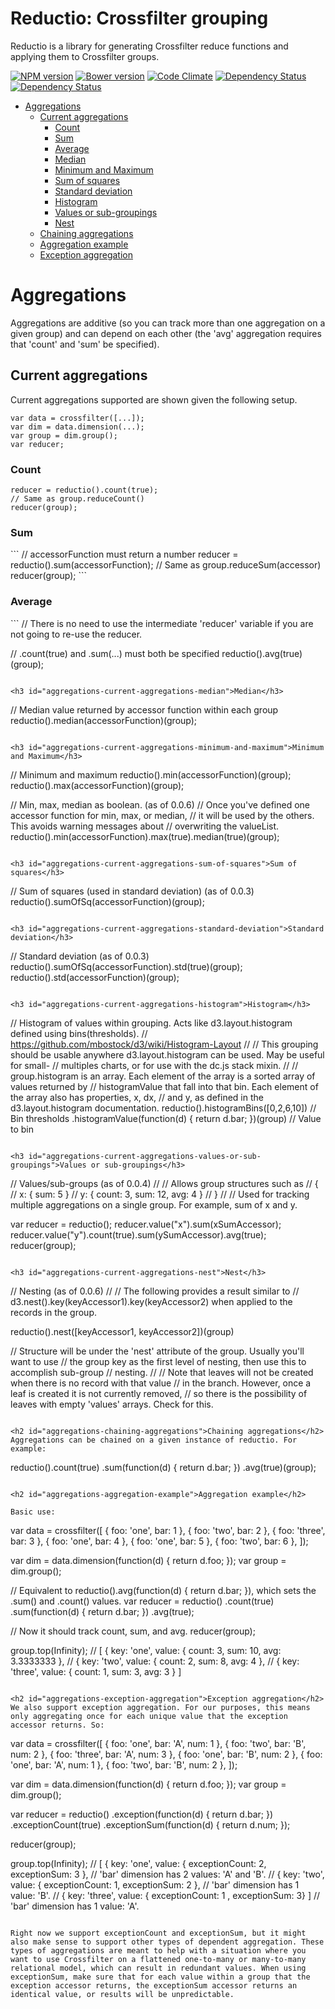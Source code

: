 Reductio: Crossfilter grouping
========

Reductio is a library for generating Crossfilter reduce functions and applying them to Crossfilter groups. 

[![NPM version](http://img.shields.io/npm/v/reductio.svg?style=flat)](https://www.npmjs.org/package/reductio)
[![Bower version](http://img.shields.io/bower/v/reductio.svg?style=flat)](http://bower.io/search/?q=reductio)
[![Code Climate](https://codeclimate.com/github/esjewett/reductio/badges/gpa.svg)](https://codeclimate.com/github/esjewett/reductio)
[![Dependency Status](https://david-dm.org/esjewett/reductio.svg?style=flat)](https://david-dm.org/esjewett/reductio)
[![Dependency Status](https://david-dm.org/esjewett/reductio/dev-status.svg?style=flat)](https://david-dm.org/esjewett/reductio#info=devDependencies)

* [Aggregations](#aggregations)
    * [Current aggregations](#aggregations-current-aggregations)
        * [Count](#aggregations-current-aggregations-count)
        * [Sum](#aggregations-current-aggregations-sum)
        * [Average](#aggregations-current-aggregations-average)
        * [Median](#aggregations-current-aggregations-median)
        * [Minimum and Maximum](#aggregations-current-aggregations-minimum-and-maximum)
        * [Sum of squares](#aggregations-current-aggregations-sum-of-squares)
        * [Standard deviation](#aggregations-current-aggregations-standard-deviation)
        * [Histogram](#aggregations-current-aggregations-histogram)
        * [Values or sub-groupings](#aggregations-current-aggregations-values-or-sub-groupings)
        * [Nest](#aggregations-current-aggregations-nest)
    * [Chaining aggregations](#aggregations-chaining-aggregations)
    * [Aggregation example](#aggregations-aggregation-example)
    * [Exception aggregation](#aggregations-exception-aggregation)


<h1 id="aggregations">Aggregations</h1>

Aggregations are additive (so you can track more than one aggregation on a given group) and can depend on each other (the 'avg' aggregation requires that 'count' and 'sum' be specified).

<h2 id="aggregations-current-aggregations">Current aggregations</h2>
Current aggregations supported are shown given the following setup.

```
var data = crossfilter([...]);
var dim = data.dimension(...);
var group = dim.group();
var reducer;
```

<h3 id="aggregations-current-aggregations-count">Count</h3>

```
reducer = reductio().count(true);
// Same as group.reduceCount()
reducer(group);
```

<h3 id="aggregations-current-aggregations-sum">Sum</h3>
```
// accessorFunction must return a number
reducer = reductio().sum(accessorFunction);
// Same as group.reduceSum(accessor)
reducer(group);
```

<h3 id="aggregations-current-aggregations-average">Average</h3>
```
// There is no need to use the intermediate 'reducer' variable if you are not going to re-use the reducer.

// .count(true) and .sum(...) must both be specified
reductio().avg(true)(group);
```

<h3 id="aggregations-current-aggregations-median">Median</h3>
```
// Median value returned by accessor function within each group 
reductio().median(accessorFunction)(group);
```

<h3 id="aggregations-current-aggregations-minimum-and-maximum">Minimum and Maximum</h3>
```
// Minimum and maximum
reductio().min(accessorFunction)(group);
reductio().max(accessorFunction)(group);

// Min, max, median as boolean. (as of 0.0.6)
// Once you've defined one accessor function for min, max, or median,
// it will be used by the others. This avoids warning messages about
// overwriting the valueList.
reductio().min(accessorFunction).max(true).median(true)(group);
```

<h3 id="aggregations-current-aggregations-sum-of-squares">Sum of squares</h3>
```
// Sum of squares (used in standard deviation) (as of 0.0.3)
reductio().sumOfSq(accessorFunction)(group);
```

<h3 id="aggregations-current-aggregations-standard-deviation">Standard deviation</h3>
```
// Standard deviation (as of 0.0.3)
reductio().sumOfSq(accessorFunction).std(true)(group);
reductio().std(accessorFunction)(group);
```

<h3 id="aggregations-current-aggregations-histogram">Histogram</h3>
```
// Histogram of values within grouping. Acts like d3.layout.histogram defined using bins(thresholds).
// https://github.com/mbostock/d3/wiki/Histogram-Layout
//
// This grouping should be usable anywhere d3.layout.histogram can be used. May be useful for small-
// multiples charts, or for use with the dc.js stack mixin.
//
// group.histogram is an array. Each element of the array is a sorted array of values returned by
// histogramValue that fall into that bin. Each element of the array also has properties, x, dx,
// and y, as defined in the d3.layout.histogram documentation.
reductio().histogramBins([0,2,6,10])                            // Bin thresholds
        .histogramValue(function(d) { return d.bar; })(group)   // Value to bin
```

<h3 id="aggregations-current-aggregations-values-or-sub-groupings">Values or sub-groupings</h3>
```
// Values/sub-groups (as of 0.0.4)
// 
// Allows group structures such as
// {
//   x: { sum: 5 }
//   y: { count: 3, sum: 12, avg: 4 }
// }
//
// Used for tracking multiple aggregations on a single group. For example, sum of x and y.

var reducer = reductio();
reducer.value("x").sum(xSumAccessor);
reducer.value("y").count(true).sum(ySumAccessor).avg(true);
reducer(group);
```

<h3 id="aggregations-current-aggregations-nest">Nest</h3>
```
// Nesting (as of 0.0.6)
//
// The following provides a result similar to
// d3.nest().key(keyAccessor1).key(keyAccessor2) when applied to the records in the group.

reductio().nest([keyAccessor1, keyAccessor2])(group)

// Structure will be under the 'nest' attribute of the group. Usually you'll want to use
// the group key as the first level of nesting, then use this to accomplish sub-group
// nesting.
//
// Note that leaves will not be created when there is no record with that value
// in the branch. However, once a leaf is created it is not currently removed,
// so there is the possibility of leaves with empty 'values' arrays. Check for this.
```

<h2 id="aggregations-chaining-aggregations">Chaining aggregations</h2>
Aggregations can be chained on a given instance of reductio. For example:

```
reductio().count(true)
    .sum(function(d) { return d.bar; })
    .avg(true)(group);
```

<h2 id="aggregations-aggregation-example">Aggregation example</h2>

Basic use:

```
var data = crossfilter([
  { foo: 'one', bar: 1 },
  { foo: 'two', bar: 2 },
  { foo: 'three', bar: 3 },
  { foo: 'one', bar: 4 },
  { foo: 'one', bar: 5 },
  { foo: 'two', bar: 6 },
]);

var dim = data.dimension(function(d) { return d.foo; });
var group = dim.group();

// Equivalent to reductio().avg(function(d) { return d.bar; }), which sets the .sum() and .count() values.
var reducer = reductio()
    .count(true)
    .sum(function(d) { return d.bar; })
    .avg(true);

// Now it should track count, sum, and avg.
reducer(group);

group.top(Infinity);
// [ { key: 'one', value: { count: 3, sum: 10, avg: 3.3333333 },
//   { key: 'two', value: { count: 2, sum: 8, avg: 4 },
//   { key: 'three', value: { count: 1, sum: 3, avg: 3 } ]
```

<h2 id="aggregations-exception-aggregation">Exception aggregation</h2>
We also support exception aggregation. For our purposes, this means only aggregating once for each unique value that the exception accessor returns. So:

```
var data = crossfilter([
  { foo: 'one', bar: 'A', num: 1 },
  { foo: 'two', bar: 'B', num: 2 },
  { foo: 'three', bar: 'A', num: 3 },
  { foo: 'one', bar: 'B', num: 2 },
  { foo: 'one', bar: 'A', num: 1 },
  { foo: 'two', bar: 'B', num: 2 },
]);

var dim = data.dimension(function(d) { return d.foo; });
var group = dim.group();

var reducer = reductio()
    .exception(function(d) { return d.bar; })
    .exceptionCount(true)
    .exceptionSum(function(d) { return d.num; });

reducer(group);

group.top(Infinity);
// [ { key: 'one', value: { exceptionCount: 2, exceptionSum: 3 },    // 'bar' dimension has 2 values: 'A' and 'B'.
//   { key: 'two', value: { exceptionCount: 1, exceptionSum: 2 },    // 'bar' dimension has 1 value: 'B'.
//   { key: 'three', value: { exceptionCount: 1 , exceptionSum: 3} ] // 'bar' dimension has 1 value: 'A'.
```

Right now we support exceptionCount and exceptionSum, but it might also make sense to support other types of dependent aggregation. These types of aggregations are meant to help with a situation where you want to use Crossfilter on a flattened one-to-many or many-to-many relational model, which can result in redundant values. When using exceptionSum, make sure that for each value within a group that the exception accessor returns, the exceptionSum accessor returns an identical value, or results will be unpredictable.
